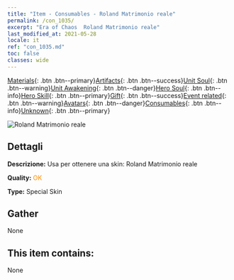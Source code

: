 ```yaml
---
title: "Item - Consumables - Roland Matrimonio reale"
permalink: /con_1035/
excerpt: "Era of Chaos  Roland Matrimonio reale"
last_modified_at: 2021-05-28
locale: it
ref: "con_1035.md"
toc: false
classes: wide
---
```

 [Materials](/ItemsIT/){: .btn .btn--primary}[Artifacts](/ItemsIT/Artifacts/){: .btn .btn--success}[Unit Soul](/ItemsIT/UnitSoul/){: .btn .btn--warning}[Unit Awakening](/ItemsIT/UnitAwakening/){: .btn .btn--danger}[Hero Soul](/ItemsIT/HeroSoul/){: .btn .btn--info}[Hero Skill](/ItemsIT/HeroSkill/){: .btn .btn--primary}[Gift](/ItemsIT/Gift/){: .btn .btn--success}[Event related](/ItemsIT/Events/){: .btn .btn--warning}[Avatars](/ItemsIT/Avatars/){: .btn .btn--danger}[Consumables](/ItemsIT/Consumables/){: .btn .btn--info}[Unknown](/ItemsIT/Unknown/){: .btn .btn--primary}

 ![Roland Matrimonio reale](/images/h/h_Roland7.jpg)

## Dettagli
 **Descrizione:** Usa per ottenere una skin: Roland Matrimonio reale

 **Quality:** <span style="color: #FF8C00">OK</span>

 **Type:** Special Skin

## Gather

  None

## This item contains:

  None

